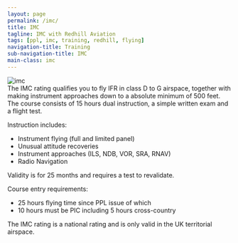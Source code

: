 ```yaml
---
layout: page
permalink: /imc/
title: IMC
tagline: IMC with Redhill Aviation
tags: [ppl, imc, training, redhill, flying]
navigation-title: Training
sub-navigation-title: IMC
main-class: imc
---
```

<div>
 <img src="{{ site.url }}/images/imc/imc.jpg" alt="imc"/>

<div class="description">
The IMC rating qualifies you to fly IFR in class D to G airspace, together with making instrument approaches down to a absolute minimum of 500 feet. The course consists of 15 hours dual instruction, a simple written exam and a flight test.

Instruction includes:
<ul>
<li>Instrument flying (full and limited panel)</li>
<li>Unusual attitude recoveries</li>
<li>Instrument approaches (ILS, NDB, VOR, SRA, RNAV)</li>
<li>Radio Navigation</li>
</ul>
Validity is for 25 months and requires a test to revalidate.

Course entry requirements:
<ul>
<li>25 hours flying time since PPL issue of which</li>
<li>10 hours must be PIC including 5 hours cross-country</li>
</ul>

The IMC rating is a national rating and is only valid in the UK territorial airspace.
</div>
</div>

